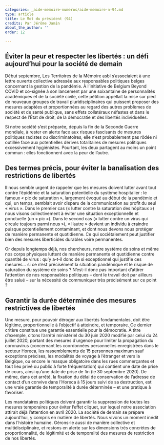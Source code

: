 ```yaml
---
categories: _aide-memoire-numeros/aide-memoire-n-94.md
type: article
title: Le Mot du président (94)
credits: Par Jérôme Jamin
about_the_author: ''
order: 12

---
```

## Éviter la peur et respecter les libertés : un défi aujourd’hui pour la société de demain

Début septembre, Les Territoires de la Mémoire asbl s’associaient à une lettre ouverte collective adressée aux responsables politiques belges concernant la gestion de la pandémie. À l’initiative de Belgium Beyond COVID et co-signée à son lancement par une soixantaine de personnalités académiques et de la société civile, cette pétition appellait la mise sur pied de nouveaux groupes de travail pluridisciplinaires qui puissent proposer des mesures adaptées et proportionnées au regard des autres problèmes de société et de santé publique, sans effets collatéraux néfastes et dans le respect de l’État de droit, de la démocratie et des libertés individuelles.

Si notre société s’est préparée, depuis la fin de la Seconde Guerre mondiale, à rester en alerte face aux risques fascisants de mesures politiques racistes ou discriminatoires, elle n’est probablement pas rôdée ni outillée face aux potentielles dérives totalitaires de mesures politiques excessivement hygiénistes. Pourtant, les deux partagent au moins un point commun : elles fonctionnent avec la peur de l’autre.

## Des termes précis, pour éviter la banalisation des restrictions de libertés

Il nous semble urgent de rappeler que les mesures doivent lutter avant tout contre l’épidémie et la saturation potentielle du système hospitalier : le fameux « pic de saturation », largement évoqué au début de la pandémie et qui, un temps, semblait avoir disparu de la communication au profit du seul « virus ». Dans le premier cas (« lutter contre la saturation des hôpitaux ») nous visons collectivement à éviter une situation exceptionnelle et ponctuelle (un « pic »). Dans le second cas (« lutter contre un virus qui circule toujours parmi nous »), « l’autre » devient un individu à craindre puisque potentiellement contaminant, et dont nous devons nous protéger de manière permanente et quotidienne. Ce qui sociétalement peut justifier bien des mesures liberticides durables voire permanentes.

Or depuis longtemps déjà, nos chercheurs, notre système de soins et même nos corps physiques luttent de manière permanente et quotidienne contre quantité de virus : qu’y a-t-il donc de si exceptionnel qui justifie ces mesures… si ce n’est précisément la situation pandémique et le risque de saturation du système de soins ? N’est-il donc pas important d’attirer l’attention de nos responsables politiques – dont le travail doit par ailleurs être salué – sur la nécessité de communiquer très précisément sur ce point ?

## Garantir la durée déterminée des mesures restrictives de libertés

Une mesure, pour pouvoir déroger aux libertés fondamentales, doit être légitime, proportionnelle à l’objectif à atteindre, et temporaire. Ce dernier critère constitue une garantie essentielle pour la démocratie. À titre d’exemple, citons l’arrêté ministériel du 30 juin 2020 modifié par celui du 24 juillet 2020, portant des mesures d’urgence pour limiter la propagation du coronavirus (concernant les coordonnées personnelles enregistrées dans le secteur Horeca, les rassemblements de 15 personnes maximum sauf exceptions précises, les modalités de voyage à l’étranger et vers la Belgique, ou encore le masque obligatoire dans les rues commerçantes et tout lieu privé ou public à forte fréquentation) qui contient une date de prise de cours, ainsi qu’une date de prise de fin (le 30 septembre 2020). De même, dans cet arrêté, la fixation du délai de conservation de l’adresse de contact d’un convive dans l’Horeca à 15 jours suivi de sa destruction, est une vraie garantie de temporalité à durée déterminée – et une pratique à favoriser.

Les mandataires politiques doivent garantir la suppression de toutes les mesures temporaires pour éviter l’effet cliquet, sur lequel notre association attirait déjà l’attention en avril 2020. La société de demain se prépare aujourd’hui, y compris en matière de libertés. Nous vivons un moment inédit dans l’histoire humaine. Gérons-le aussi de manière collective et multidisciplinaire, et restons en alerte sur les dimensions très concrètes de proportionnalité, de légitimité et de temporalité des mesures de restriction de nos libertés.
